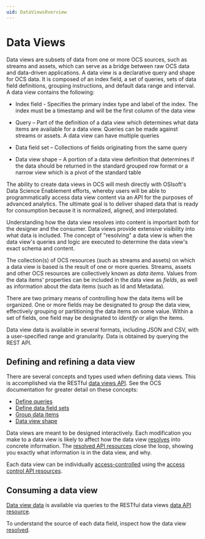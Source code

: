 ```yaml
---
uid: DataViewsOverview
---
```


# Data Views

Data views are subsets of data from one or more OCS sources, such as streams and assets, which can serve as a bridge between raw OCS data and data-driven applications. A data view is a declarative query and shape for OCS data. It is composed of an index field, a set of queries, sets of data field definitions, grouping instructions, and default data range and interval. A data view contains the following:

* Index field - Specifies the primary index type and label of the index. The index must be a timestamp and will be the first column of the data view

* Query – Part of the definition of a data view which determines what data items are available for a data view. Queries can be made against streams or assets. A data view can have multiple queries

* Data field set – Collections of fields originating from the same query

* Data view shape – A portion of a data view definition that determines if the data should be returned in the standard grouped row format or a narrow view which is a pivot of the standard table

The ability to create data views in OCS will mesh directly with OSIsoft's Data Science Enablement efforts, whereby users will be able to programmatically access data view content via an API for the purposes of advanced analytics. The ultimate goal is to deliver shaped data that is ready for consumption because it is normalized, aligned, and interpolated.

Understanding how the data view resolves into content is important both for the designer and the consumer. Data views provide extensive visibility into what data is included. The concept of "resolving" a data view is when the data view's queries and logic are executed to determine the data view's exact schema and content.

The collection(s) of OCS resources (such as streams and assets) on which a data view is based is the result of one or more queries. Streams, assets and other OCS resources are collectively known as *data items*. Values from the data items' properties can be included in the data view as *fields*, as well as information about the data items (such as Id and Metadata).

There are two primary means of controlling how the data items will be organized. One or more fields may be designated to *group* the data view, effectively grouping or partitioning the data items on some value. Within a set of fields, one field may be designated to *identify* or align the items.

Data view data is available in several formats, including JSON and CSV, with a user-specified range and granularity. Data is obtained by querying the REST API.

## Defining and refining a data view
There are several concepts and types used when defining data views. This is accomplished via the RESTful [data views API](xref:DataViewsAPIOverview). See the OCS documentation for greater detail on these concepts:
* [Define queries](xref:DataViewsQueries)
* [Define data field sets](xref:DataViewsFieldSets)
* [Group data items](xref:DataViewsGrouping)
* [Data view shape](xref:DataViewShape)

Data views are meant to be designed interactively. Each modification you make to a data view is likely to affect how the data view [resolves](xref:ResolvedDataView) into concrete information. The [resolved API resources](xref:ResolvedDataViewAPI) close the loop, showing you exactly what information is in the data view, and why.

Each data view can be individually [access-controlled](xref:DataViewsSecuringDataViews) using the [access control API resources](xref:DataViewsAccessControlAPI).

## Consuming a data view
[Data view data](xref:DataViewsQuickStartGetData) is available via queries to the RESTful data views [data API resource](xref:DataViewsDataAPI). 

To understand the source of each data field, inspect how the data view [resolved](xref:ResolvedDataView).